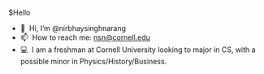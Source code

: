 $Hello
- 👋 &nbsp;Hi, I’m @nirbhaysinghnarang
- 📫 &nbsp;How to reach me: nsn@cornell.edu
- 💻 &nbsp;I am a freshman at Cornell University looking to major in CS, with a possible minor in Physics/History/Business.

